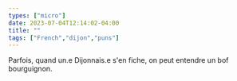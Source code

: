 ```yaml
---
types: ["micro"]
date: 2023-07-04T12:14:02-04:00
title: ""
tags: ["French","dijon","puns"]
---
```

Parfois, quand un.e Dijonnais.e s'en fiche, on peut entendre un bof bourguignon.
